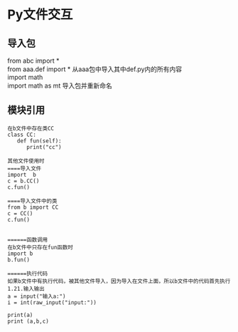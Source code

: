 # Py文件交互

## 导入包

from abc import *      
from aaa.def import  *   从aaa包中导入其中def.py内的所有内容    
import math  
import math  as  mt      导入包并重新命名  


## 模块引用

```
在b文件中存在类CC
class CC:
   def fun(self):
      print("cc")

其他文件使用时
====导入文件
import  b
c = b.CC()
c.fun()

====导入文件中的类
from b import CC
c = CC()
c.fun()


======函数调用
在b文件中只存在fun函数时
import b
b.fun()

======执行代码
如果b文件中有执行代码，被其他文件导入，因为导入在文件上面，所以b文件中的代码首先执行
1.21.输入输出
a = input("输入a:")               
i = int(raw_input("input:"))

print(a)
print (a,b,c)
```
